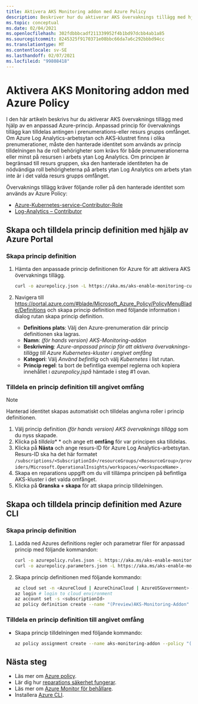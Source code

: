```yaml
---
title: Aktivera AKS Monitoring addon med Azure Policy
description: Beskriver hur du aktiverar AKS övervaknings tillägg med hjälp av en anpassad Azure-princip.
ms.topic: conceptual
ms.date: 02/04/2021
ms.openlocfilehash: 302fdbbbcadf211339952f4b1bd97dcbb4ab1a85
ms.sourcegitcommit: 8245325f9170371e08bbc66da7a6c292bbbd94cc
ms.translationtype: MT
ms.contentlocale: sv-SE
ms.lasthandoff: 02/07/2021
ms.locfileid: "99808418"
---
```

# <a name="enable-aks-monitoring-addon-using-azure-policy"></a>Aktivera AKS Monitoring addon med Azure Policy
I den här artikeln beskrivs hur du aktiverar AKS övervaknings tillägg med hjälp av en anpassad Azure-princip. Anpassad princip för övervaknings tillägg kan tilldelas antingen i prenumerations-eller resurs grupps omfånget. Om Azure Log Analytics-arbetsytan och AKS-klustret finns i olika prenumerationer, måste den hanterade identitet som används av princip tilldelningen ha de roll behörigheter som krävs för både prenumerationerna eller minst på resursen i arbets ytan Log Analytics. Om principen är begränsad till resurs gruppen, ska den hanterade identiteten ha de nödvändiga roll behörigheterna på arbets ytan Log Analytics om arbets ytan inte är i det valda resurs grupps omfånget.

Övervaknings tillägg kräver följande roller på den hanterade identitet som används av Azure Policy:

 - [Azure-Kubernetes-service-Contributor-Role](https://docs.microsoft.com/azure/role-based-access-control/built-in-roles#azure-kubernetes-service-contributor-role)
 - [Log-Analytics – Contributor](https://docs.microsoft.com/azure/role-based-access-control/built-in-roles#log-analytics-contributor)

## <a name="create-and-assign-policy-definition-using-azure-portal"></a>Skapa och tilldela princip definition med hjälp av Azure Portal

### <a name="create-policy-definition"></a>Skapa princip definition

1. Hämta den anpassade princip definitionen för Azure för att aktivera AKS övervaknings tillägg.
 
    ``` sh
    curl -o azurepolicy.json -L https://aka.ms/aks-enable-monitoring-custom-policy
    ```

3. Navigera till https://portal.azure.com/#blade/Microsoft_Azure_Policy/PolicyMenuBlade/Definitions och skapa princip definition med följande information i dialog rutan skapa princip definition.
 
    - **Definitions plats**: Välj den Azure-prenumeration där princip definitionen ska lagras.
    - **Namn**: *(för hands version) AKS-Monitoring-addon*
    - **Beskrivning**: *Azure-anpassad princip för att aktivera övervaknings-tillägg till Azure Kubernetes-kluster i angivet omfång*
    - **Kategori**: Välj *Använd befintlig* och välj *Kubernetes* i list rutan.
    - **Princip regel**: ta bort de befintliga exempel reglerna och kopiera innehållet i *azurepolicy.jspå* hämtade i steg #1 ovan.

### <a name="assign-policy-definition-to-specified-scope"></a>Tilldela en princip definition till angivet omfång

> [!NOTE]
>  Hanterad identitet skapas automatiskt och tilldelas angivna roller i princip definitionen.

1. Välj princip definition *(för hands version) AKS övervaknings tillägg* som du nyss skapade.
4. Klicka på *tilldela** * och ange ett **omfång** för var principen ska tilldelas. 
5. Klicka på **Nästa** och ange resurs-ID för Azure Log Analytics-arbetsytan. Resurs-ID ska ha det här formatet `/subscriptions/<SubscriptionId>/resourceGroups/<ResourceGroup>/providers/Microsoft.OperationalInsights/workspaces/<workspaceName>` .
6. Skapa en reparations uppgift om du vill tillämpa principen på befintliga AKS-kluster i det valda omfånget.
7. Klicka på **Granska + skapa** för att skapa princip tilldelningen.
   
## <a name="create-and-assign-policy-definition-using-azure-cli"></a>Skapa och tilldela princip definition med Azure CLI

### <a name="create-policy-definition"></a>Skapa princip definition

1. Ladda ned Azures definitions regler och parametrar filer för anpassad princip med följande kommandon:

    ``` sh
    curl -o azurepolicy.rules.json -L https://aka.ms/aks-enable-monitoring-custom-policy-rules
    curl -o azurepolicy.parameters.json -L https://aka.ms/aks-enable-monitoring-custom-policy-parameters
    ```

2. Skapa princip definitionen med följande kommando:

    ``` sh
    az cloud set -n <AzureCloud | AzureChinaCloud | AzureUSGovernment> # set the Azure cloud
    az login # login to cloud environment 
    az account set -s <subscriptionId>
    az policy definition create --name "(Preview)AKS-Monitoring-Addon" --display-name "(Preview)AKS-Monitoring-Addon" --mode Indexed --metadata version=1.0.0 category=Kubernetes --rules azurepolicy.rules.json --params azurepolicy.parameters.json
    ```

### <a name="assign-policy-definition-to-specified-scope"></a>Tilldela en princip definition till angivet omfång

- Skapa princip tilldelningen med följande kommando:

    ``` sh
    az policy assignment create --name aks-monitoring-addon --policy "(Preview)AKS-Monitoring-Addon" --assign-identity --identity-scope /subscriptions/<subscriptionId> --role Contributor --scope /subscriptions/<subscriptionId> --location <locatio> --role Contributor --scope /subscriptions/<subscriptionId> -p "{ \"workspaceResourceId\": { \"value\":  \"/subscriptions/<subscriptionId>/resourcegroups/<resourceGroupName>/providers/microsoft.operationalinsights/workspaces/<workspaceName>\" } }"
    ```

## <a name="next-steps"></a>Nästa steg

- Läs mer om [Azure policy](../../governance/policy/overview.md).
- Lär dig hur [reparations säkerhet fungerar](../../governance/policy/how-to/remediate-resources.md#how-remediation-security-works).
- Läs mer om [Azure Monitor för behållare](../insights/container-insights-overview.md).
- Installera [Azure CLI](https://docs.microsoft.com/cli/azure/install-azure-cli).

